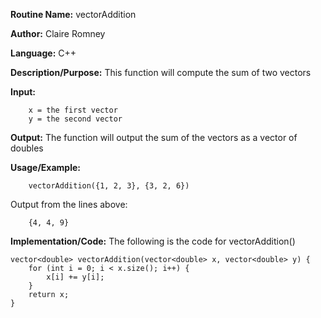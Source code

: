 **Routine Name:**       vectorAddition

**Author:** Claire Romney

**Language:** C++

**Description/Purpose:** This function will compute the sum of two vectors

**Input:** 
        
        x = the first vector
        y = the second vector
        
**Output:** The function will output the sum of the vectors as a vector of doubles

**Usage/Example:**

        vectorAddition({1, 2, 3}, {3, 2, 6})
       
Output from the lines above:

        {4, 4, 9}
  
**Implementation/Code:** The following is the code for vectorAddition()

    vector<double> vectorAddition(vector<double> x, vector<double> y) {
	    for (int i = 0; i < x.size(); i++) {
		    x[i] += y[i];
	    }
	    return x;
    }
